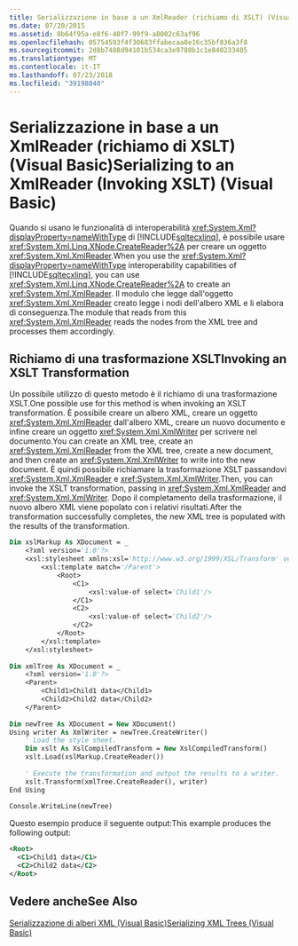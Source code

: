 ```yaml
---
title: Serializzazione in base a un XmlReader (richiamo di XSLT) (Visual Basic)
ms.date: 07/20/2015
ms.assetid: 8b64f95a-e8f6-40f7-99f9-a8002c63af96
ms.openlocfilehash: 05754593f4f30683ffabecaa8e16c35bf836a3f8
ms.sourcegitcommit: 2d8b7488d94101b534ca3e9780b1c1e840233405
ms.translationtype: MT
ms.contentlocale: it-IT
ms.lasthandoff: 07/23/2018
ms.locfileid: "39198840"
---
```

# <a name="serializing-to-an-xmlreader-invoking-xslt-visual-basic"></a><span data-ttu-id="e0d72-102">Serializzazione in base a un XmlReader (richiamo di XSLT) (Visual Basic)</span><span class="sxs-lookup"><span data-stu-id="e0d72-102">Serializing to an XmlReader (Invoking XSLT) (Visual Basic)</span></span>
<span data-ttu-id="e0d72-103">Quando si usano le funzionalità di interoperabilità <xref:System.Xml?displayProperty=nameWithType> di [!INCLUDE[sqltecxlinq](~/includes/sqltecxlinq-md.md)], è possibile usare <xref:System.Xml.Linq.XNode.CreateReader%2A> per creare un oggetto <xref:System.Xml.XmlReader>.</span><span class="sxs-lookup"><span data-stu-id="e0d72-103">When you use the <xref:System.Xml?displayProperty=nameWithType> interoperability capabilities of [!INCLUDE[sqltecxlinq](~/includes/sqltecxlinq-md.md)], you can use <xref:System.Xml.Linq.XNode.CreateReader%2A> to create an <xref:System.Xml.XmlReader>.</span></span> <span data-ttu-id="e0d72-104">Il modulo che legge dall'oggetto <xref:System.Xml.XmlReader> creato legge i nodi dell'albero XML e li elabora di conseguenza.</span><span class="sxs-lookup"><span data-stu-id="e0d72-104">The module that reads from this <xref:System.Xml.XmlReader> reads the nodes from the XML tree and processes them accordingly.</span></span>  
  
## <a name="invoking-an-xslt-transformation"></a><span data-ttu-id="e0d72-105">Richiamo di una trasformazione XSLT</span><span class="sxs-lookup"><span data-stu-id="e0d72-105">Invoking an XSLT Transformation</span></span>  
 <span data-ttu-id="e0d72-106">Un possibile utilizzo di questo metodo è il richiamo di una trasformazione XSLT.</span><span class="sxs-lookup"><span data-stu-id="e0d72-106">One possible use for this method is when invoking an XSLT transformation.</span></span> <span data-ttu-id="e0d72-107">È possibile creare un albero XML, creare un oggetto <xref:System.Xml.XmlReader> dall'albero XML, creare un nuovo documento e infine creare un oggetto <xref:System.Xml.XmlWriter> per scrivere nel documento.</span><span class="sxs-lookup"><span data-stu-id="e0d72-107">You can create an XML tree, create an <xref:System.Xml.XmlReader> from the XML tree, create a new document, and then create an <xref:System.Xml.XmlWriter> to write into the new document.</span></span> <span data-ttu-id="e0d72-108">È quindi possibile richiamare la trasformazione XSLT passandovi <xref:System.Xml.XmlReader> e <xref:System.Xml.XmlWriter>.</span><span class="sxs-lookup"><span data-stu-id="e0d72-108">Then, you can invoke the XSLT transformation, passing in <xref:System.Xml.XmlReader> and <xref:System.Xml.XmlWriter>.</span></span> <span data-ttu-id="e0d72-109">Dopo il completamento della trasformazione, il nuovo albero XML viene popolato con i relativi risultati.</span><span class="sxs-lookup"><span data-stu-id="e0d72-109">After the transformation successfully completes, the new XML tree is populated with the results of the transformation.</span></span>  
  
```vb  
Dim xslMarkup As XDocument = _  
    <?xml version='1.0'?>  
    <xsl:stylesheet xmlns:xsl='http://www.w3.org/1999/XSL/Transform' version='1.0'>  
        <xsl:template match='/Parent'>  
            <Root>  
                <C1>  
                    <xsl:value-of select='Child1'/>  
                </C1>  
                <C2>  
                    <xsl:value-of select='Child2'/>  
                </C2>  
            </Root>  
        </xsl:template>  
    </xsl:stylesheet>  
  
Dim xmlTree As XDocument = _  
    <?xml version='1.0'?>  
    <Parent>  
        <Child1>Child1 data</Child1>  
        <Child2>Child2 data</Child2>  
    </Parent>  
  
Dim newTree As XDocument = New XDocument()  
Using writer As XmlWriter = newTree.CreateWriter()  
    ' Load the style sheet.  
    Dim xslt As XslCompiledTransform = New XslCompiledTransform()  
    xslt.Load(xslMarkup.CreateReader())  
  
    ' Execute the transformation and output the results to a writer.  
    xslt.Transform(xmlTree.CreateReader(), writer)  
End Using  
  
Console.WriteLine(newTree)  
```  
  
 <span data-ttu-id="e0d72-110">Questo esempio produce il seguente output:</span><span class="sxs-lookup"><span data-stu-id="e0d72-110">This example produces the following output:</span></span>  
  
```xml  
<Root>  
  <C1>Child1 data</C1>  
  <C2>Child2 data</C2>  
</Root>  
```  
  
## <a name="see-also"></a><span data-ttu-id="e0d72-111">Vedere anche</span><span class="sxs-lookup"><span data-stu-id="e0d72-111">See Also</span></span>  
 [<span data-ttu-id="e0d72-112">Serializzazione di alberi XML (Visual Basic)</span><span class="sxs-lookup"><span data-stu-id="e0d72-112">Serializing XML Trees (Visual Basic)</span></span>](../../../../visual-basic/programming-guide/concepts/linq/serializing-xml-trees.md)
